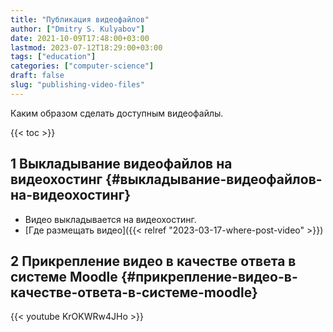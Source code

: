 ```yaml
---
title: "Публикация видеофайлов"
author: ["Dmitry S. Kulyabov"]
date: 2021-10-09T17:48:00+03:00
lastmod: 2023-07-12T18:29:00+03:00
tags: ["education"]
categories: ["computer-science"]
draft: false
slug: "publishing-video-files"
---
```


Каким образом сделать доступным видеофайлы.

<!--more-->

{{< toc >}}


## <span class="section-num">1</span> Выкладывание видеофайлов на видеохостинг {#выкладывание-видеофайлов-на-видеохостинг}

-   Видео выкладывается на видеохостинг.
-   [Где размещать видео]({{< relref "2023-03-17-where-post-video" >}})


## <span class="section-num">2</span> Прикрепление видео в качестве ответа в системе Moodle {#прикрепление-видео-в-качестве-ответа-в-системе-moodle}

{{< youtube KrOKWRw4JHo >}}
